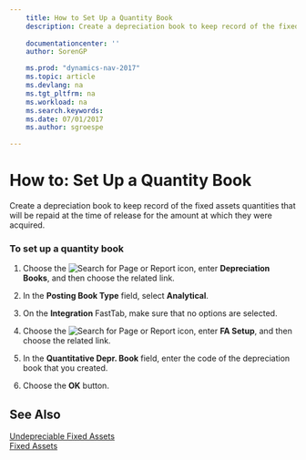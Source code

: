 ```yaml
---
    title: How to Set Up a Quantity Book 
    description: Create a depreciation book to keep record of the fixed assets quantities that will be repaid at the time of release for the amount at which they were acquired.
    
    documentationcenter: ''
    author: SorenGP

    ms.prod: "dynamics-nav-2017"
    ms.topic: article
    ms.devlang: na
    ms.tgt_pltfrm: na
    ms.workload: na
    ms.search.keywords:
    ms.date: 07/01/2017
    ms.author: sgroespe

---
```

# How to: Set Up a Quantity Book
Create a depreciation book to keep record of the fixed assets quantities that will be repaid at the time of release for the amount at which they were acquired.  
  
### To set up a quantity book  
  
1.  Choose the ![Search for Page or Report](media/ui-search/search_small.png "Search for Page or Report icon") icon, enter **Depreciation Books**, and then choose the related link.  
  
2.  In the **Posting Book Type** field, select **Analytical**.  
  
3.  On the **Integration** FastTab, make sure that no options are selected.  
  
4.  Choose the ![Search for Page or Report](media/ui-search/search_small.png "Search for Page or Report icon") icon, enter **FA Setup**, and then choose the related link.  
  
5.  In the **Quantitative Depr. Book** field, enter the code of the depreciation book that you created.  
  
6.  Choose the **OK** button.  
  
## See Also  
 [Undepreciable Fixed Assets](undepreciable-fixed-assets.md)   
 [Fixed Assets](fixed-assets.md)